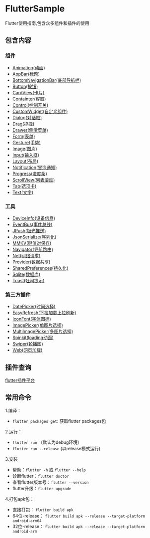 # FlutterSample

Flutter使用指南,包含众多组件和插件的使用


## 包含内容

### 组件

* [Animation(动画)](https://github.com/xuexiangjys/FlutterSample/tree/master/flutter_learn/lib/page/widget/anim)
* [AppBar(标题)](https://github.com/xuexiangjys/FlutterSample/blob/master/flutter_learn/lib/page/widget/appbar.dart)
* [BottomNavigationBar(底部导航栏)](https://github.com/xuexiangjys/FlutterSample/blob/master/flutter_learn/lib/page/widget/bottom_navigation_bar.dart)
* [Button(按钮)](https://github.com/xuexiangjys/FlutterSample/blob/master/flutter_learn/lib/page/widget/button.dart)
* [CardView(卡片)](https://github.com/xuexiangjys/FlutterSample/blob/master/flutter_learn/lib/page/widget/cardview.dart)
* [Containter(容器)](https://github.com/xuexiangjys/FlutterSample/tree/master/flutter_learn/lib/page/widget/contain)
* [Control(控制开关)](https://github.com/xuexiangjys/FlutterSample/blob/master/flutter_learn/lib/page/widget/control.dart)
* [CustomWidget(自定义组件)](https://github.com/xuexiangjys/FlutterSample/tree/master/flutter_learn/lib/page/widget/custom)
* [Dialog(对话框)](https://github.com/xuexiangjys/FlutterSample/blob/master/flutter_learn/lib/page/widget/dialog.dart)
* [Drag(拖拽)](https://github.com/xuexiangjys/FlutterSample/blob/master/flutter_learn/lib/page/widget/drag.dart)
* [Drawer(侧滑菜单)](https://github.com/xuexiangjys/FlutterSample/blob/master/flutter_learn/lib/page/widget/drawer.dart)
* [Form(表单)](https://github.com/xuexiangjys/FlutterSample/blob/master/flutter_learn/lib/page/widget/form.dart)
* [Gesture(手势)](https://github.com/xuexiangjys/FlutterSample/blob/master/flutter_learn/lib/page/widget/gesture.dart)
* [Image(图片)](https://github.com/xuexiangjys/FlutterSample/blob/master/flutter_learn/lib/page/widget/image.dart)
* [Input(输入框)](https://github.com/xuexiangjys/FlutterSample/blob/master/flutter_learn/lib/page/widget/input.dart)
* [Layout(布局)](https://github.com/xuexiangjys/FlutterSample/blob/master/flutter_learn/lib/page/widget/layout)
* [Notification(冒泡通知)](https://github.com/xuexiangjys/FlutterSample/blob/master/flutter_learn/lib/page/widget/notification.dart)
* [Progress(进度条)](https://github.com/xuexiangjys/FlutterSample/blob/master/flutter_learn/lib/page/widget/progress.dart)
* [ScrollView(列表滚动)](https://github.com/xuexiangjys/FlutterSample/tree/master/flutter_learn/lib/page/widget/scrollview)
* [Tab(选项卡)](https://github.com/xuexiangjys/FlutterSample/blob/master/flutter_learn/lib/page/widget/tab.dart)
* [Text(文字)](https://github.com/xuexiangjys/FlutterSample/blob/master/flutter_learn/lib/page/widget/text.dart)

### 工具

* [DeviceInfo(设备信息)](https://github.com/xuexiangjys/FlutterSample/blob/master/flutter_learn/lib/page/utils/device_info.dart)
* [EventBus(事件总线)](https://github.com/xuexiangjys/FlutterSample/blob/master/flutter_learn/lib/page/utils/event_bus.dart)
* [JPush(极光推送)](https://github.com/xuexiangjys/FlutterSample/blob/master/flutter_learn/lib/page/utils/jpush.dart)
* [JsonSerialize(序列化)](https://github.com/xuexiangjys/FlutterSample/blob/master/flutter_learn/lib/page/utils/json_serialize.dart)
* [MMKV(键值对保存)](https://github.com/xuexiangjys/FlutterSample/blob/master/flutter_learn/lib/page/utils/mmkv.dart)
* [Navigator(导航路由)](https://github.com/xuexiangjys/FlutterSample/blob/master/flutter_learn/lib/page/utils/navigator.dart)
* [Net(网络请求)](https://github.com/xuexiangjys/FlutterSample/blob/master/flutter_learn/lib/page/utils/net.dart)
* [Provider(数据共享)](https://github.com/xuexiangjys/FlutterSample/blob/master/flutter_learn/lib/page/utils/provider.dart)
* [SharedPreferences(持久化)](https://github.com/xuexiangjys/FlutterSample/blob/master/flutter_learn/lib/page/utils/shared_preferences.dart)
* [Sqlite(数据库)](https://github.com/xuexiangjys/FlutterSample/blob/master/flutter_learn/lib/page/utils/sqlite.dart)
* [Toast(吐司提示)](https://github.com/xuexiangjys/FlutterSample/blob/master/flutter_learn/lib/page/utils/toast.dart)

### 第三方插件

* [DatePicker(时间选择)](https://github.com/xuexiangjys/FlutterSample/blob/master/flutter_learn/lib/page/expand/date_picker.dart)
* [EasyRefresh(下拉加载上拉刷新)](https://github.com/xuexiangjys/FlutterSample/blob/master/flutter_learn/lib/page/expand/easy_refresh.dart)
* [IconFont(字体图标)](https://github.com/xuexiangjys/FlutterSample/blob/master/flutter_learn/lib/page/expand/iconfont.dart)
* [ImagePicker(单图片选择)](https://github.com/xuexiangjys/FlutterSample/blob/master/flutter_learn/lib/page/expand/image_picker.dart)
* [MultiImagePicker(多图片选择)](https://github.com/xuexiangjys/FlutterSample/blob/master/flutter_learn/lib/page/expand/multi_image_picker.dart)
* [Spinkit(loading动画)](https://github.com/xuexiangjys/FlutterSample/blob/master/flutter_learn/lib/page/expand/spinkit.dart)
* [Swiper(轮播图)](https://github.com/xuexiangjys/FlutterSample/blob/master/flutter_learn/lib/page/expand/swiper.dart)
* [Web(网页加载)](https://github.com/xuexiangjys/FlutterSample/blob/master/flutter_learn/lib/page/expand/web.dart)


## 插件查询

[flutter插件平台](https://pub.dev/flutter/packages)

## 常用命令

1.编译：
* `flutter packages get`: 获取flutter packages包

2.运行：
* `flutter run` （默认为debug环境）
* `flutter run --release` (以release模式运行)

3.安装
* 帮助：`flutter -h` 或 `flutter --help`
* 诊断flutter：`flutter doctor`
* 查看flutter版本号：`flutter --version`
* flutter升级：`flutter upgrade`

4.打包apk包：
* 直接打包：
`flutter build apk`
* 64位-release：
`flutter build apk --release --target-platform android-arm64`
* 32位-release：
`flutter build apk --release --target-platform android-arm`
